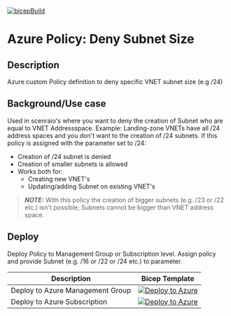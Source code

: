 [![bicepBuild](https://github.com/PieterbasNagengast/AzurePolicy-DenySubnetSize/actions/workflows/bicepBuild.yml/badge.svg)](https://github.com/PieterbasNagengast/AzurePolicy-DenySubnetSize/actions/workflows/bicepBuild.yml)

# Azure Policy: Deny Subnet Size

## Description

Azure custom Policy definition to deny specific VNET subnet size (e.g /24)

## Background/Use case

Used in scenraio's where you want to deny the creation of Subnet who are equal to VNET Addressspace.
Example: Landing-zone VNETs have all /24 address spaces and you don't want to the creation of /24 subnets.
If this policy is assigned with the parameter set to /24:

- Creation of /24 subnet is denied
- Creation of smaller subnets is allowed
- Works both for:
  - Creating new VNET's
  - Updating/adding Subnet on existing VNET's

> **_NOTE:_** With this policy the creation of bigger subnets (e.g. /23 or /22 etc.) isn't possible; Subnets cannot be bigger than VNET address space.

## Deploy

Deploy Policy to Management Group or Subscription level.
Assign policy and provide Subnet (e.g. /16 or /22 or /24 etc.) to parameter.

| Description | Bicep Template |
|---|---|
| Deploy to Azure Management Group| [![Deploy to Azure](https://aka.ms/deploytoazurebutton)](https://portal.azure.com/#create/Microsoft.Template/uri/https%3A%2F%2Fraw.githubusercontent.com%2FPieterbasNagengast%2FAzurePolicy-DenySubnetSize%2Fmain%2FSubnetPolicy-MgmtGrp.json)|
| Deploy to Azure Subscription | [![Deploy to Azure](https://aka.ms/deploytoazurebutton)](https://portal.azure.com/#create/Microsoft.Template/uri/https%3A%2F%2Fraw.githubusercontent.com%2FPieterbasNagengast%2FAzurePolicy-DenySubnetSize%2Fmain%2FSubnetPolicy-Sub.json)|
